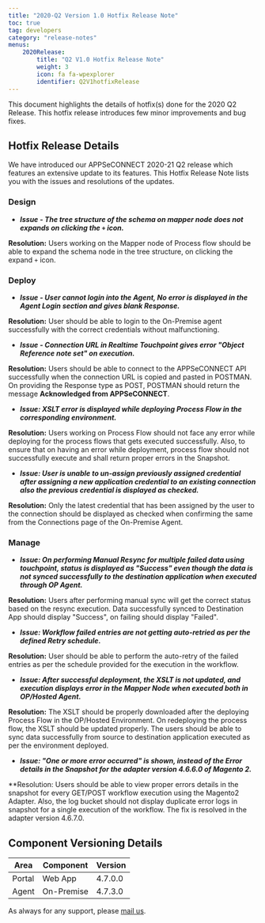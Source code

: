 ```yaml
---
title: "2020-Q2 Version 1.0 Hotfix Release Note"
toc: true
tag: developers
category: "release-notes"
menus: 
    2020Release:
        title: "Q2 V1.0 Hotfix Release Note"
        weight: 3
        icon: fa fa-wpexplorer
        identifier: Q2V1hotfixRelease
---
```

This document highlights the details of hotfix(s) done for the 2020 Q2 Release. This hotfix release introduces few minor improvements and bug fixes. 

## Hotfix Release Details 

We have introduced our APPSeCONNECT 2020-21 Q2 release which features an extensive update to its features. This Hotfix Release Note lists you with the issues and resolutions of the updates.

### Design 

- _**Issue - The tree structure of the schema on mapper node does not expands on clicking the `+` icon.**_

**Resolution:** Users working on the Mapper node of Process flow should be able to expand the schema node in the tree structure, on clicking the expand `+` icon.

### Deploy

- _**Issue - User cannot login into the Agent, No error is displayed in the Agent Login section and gives blank Response.**_

**Resolution:** User should be able to login to the On-Premise agent successfully with the correct credentials without malfunctioning.

- _**Issue - Connection URL in Realtime Touchpoint gives error "Object Reference note set" on execution.**_

**Resolution:** Users should be able to connect to the APPSeCONNECT API successfully when the connection URL is copied and pasted in POSTMAN. On providing the Response type as POST, POSTMAN should return the message **Acknowledged from APPSeCONNECT**.

- _**Issue: XSLT error is displayed while deploying Process Flow in the corresponding environment.**_

**Resolution:** Users working on Process Flow should not face any error while deploying for the process flows that gets executed successfully. Also, to ensure that on having an error while deployment, process flow should not successfully execute and shall return proper errors in the Snapshot.

- _**Issue: User is unable to un-assign previously assigned credential after assigning a new application credential to an existing connection also the previous credential is displayed as checked.**_

**Resolution:** Only the latest credential that has been assigned by the user to the connection should be displayed as checked when confirming the same from the Connections page of the On-Premise Agent.

### Manage

- _**Issue: On performing Manual Resync for multiple failed data using touchpoint, status is displayed as "Success" even though the data is not synced successfully to the destination application when executed through OP Agent.**_

**Resolution:** Users after performing manual sync will get the correct status based on the resync execution. Data successfully synced to Destination App should display "Success", on failing should display "Failed". 

- _**Issue: Workflow failed entries are not getting auto-retried as per the defined Retry schedule.**_

**Resolution:** User should be able to perform the auto-retry of the failed entries as per the schedule provided for the execution in the workflow. 

- _**Issue: After successful deployment, the XSLT is not updated, and execution displays error in the Mapper Node when executed both in OP/Hosted Agent.**_

**Resolution:** The XSLT should be properly downloaded after the deploying Process Flow in the OP/Hosted Environment. On redeploying the process flow, the XSLT should be updated properly. The users should be able to sync data successfully from source to destination application executed as per the environment deployed.

- _**Issue: "One or more error occurred" is shown, instead of the Error details in the Snapshot for the adapter version 4.6.6.0 of Magento 2.**_

**Resolution: Users should be able to view proper errors details in the snapshot for every GET/POST workflow execution using the Magento2 Adapter. Also, the log bucket should not display duplicate error logs in snapshot for a single execution of the workflow. The fix is resolved in the adapter version 4.6.7.0.

## Component Versioning Details

|Area|Component|Version|
|----|----------|-------|
|Portal|Web App| 4.7.0.0|
|Agent| On-Premise|4.7.3.0|

As always for any support, please [mail us](support@appseconnect.com).